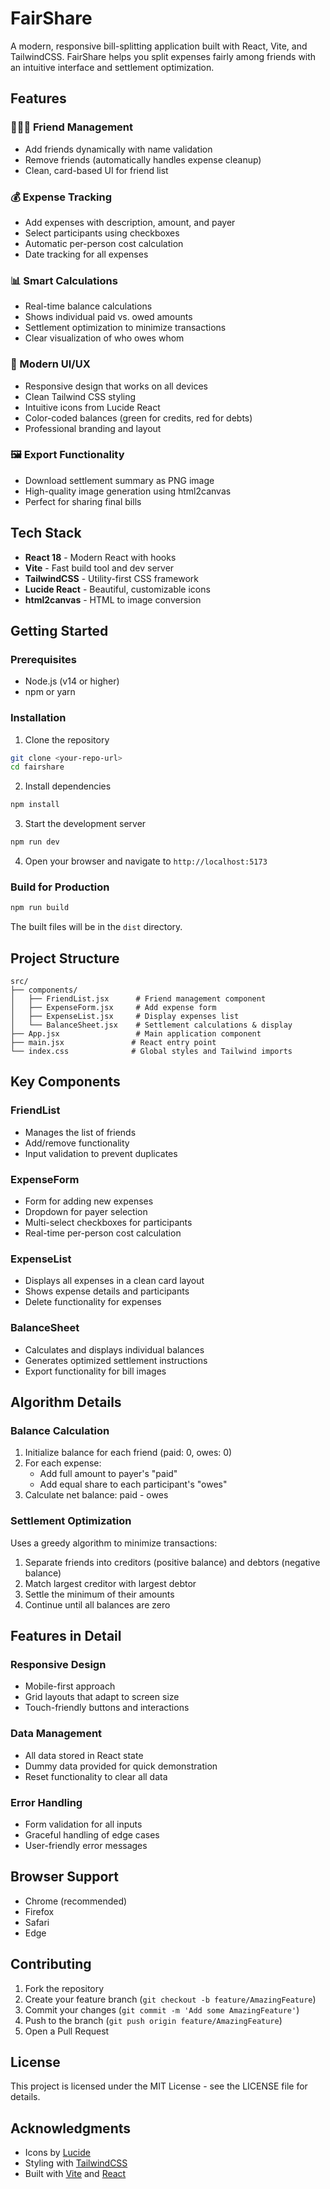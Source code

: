 # FairShare

A modern, responsive bill-splitting application built with React, Vite, and TailwindCSS. FairShare helps you split expenses fairly among friends with an intuitive interface and settlement optimization.

## Features

### 🧑‍🤝‍🧑 Friend Management
- Add friends dynamically with name validation
- Remove friends (automatically handles expense cleanup)
- Clean, card-based UI for friend list

### 💰 Expense Tracking
- Add expenses with description, amount, and payer
- Select participants using checkboxes
- Automatic per-person cost calculation
- Date tracking for all expenses

### 📊 Smart Calculations
- Real-time balance calculations
- Shows individual paid vs. owed amounts
- Settlement optimization to minimize transactions
- Clear visualization of who owes whom

### 📱 Modern UI/UX
- Responsive design that works on all devices
- Clean Tailwind CSS styling
- Intuitive icons from Lucide React
- Color-coded balances (green for credits, red for debts)
- Professional branding and layout

### 🖼️ Export Functionality
- Download settlement summary as PNG image
- High-quality image generation using html2canvas
- Perfect for sharing final bills

## Tech Stack

- **React 18** - Modern React with hooks
- **Vite** - Fast build tool and dev server
- **TailwindCSS** - Utility-first CSS framework
- **Lucide React** - Beautiful, customizable icons
- **html2canvas** - HTML to image conversion

## Getting Started

### Prerequisites
- Node.js (v14 or higher)
- npm or yarn

### Installation

1. Clone the repository
```bash
git clone <your-repo-url>
cd fairshare
```

2. Install dependencies
```bash
npm install
```

3. Start the development server
```bash
npm run dev
```

4. Open your browser and navigate to `http://localhost:5173`

### Build for Production

```bash
npm run build
```

The built files will be in the `dist` directory.

## Project Structure

```
src/
├── components/
│   ├── FriendList.jsx      # Friend management component
│   ├── ExpenseForm.jsx     # Add expense form
│   ├── ExpenseList.jsx     # Display expenses list
│   └── BalanceSheet.jsx    # Settlement calculations & display
├── App.jsx                 # Main application component
├── main.jsx               # React entry point
└── index.css              # Global styles and Tailwind imports
```

## Key Components

### FriendList
- Manages the list of friends
- Add/remove functionality
- Input validation to prevent duplicates

### ExpenseForm
- Form for adding new expenses
- Dropdown for payer selection
- Multi-select checkboxes for participants
- Real-time per-person cost calculation

### ExpenseList
- Displays all expenses in a clean card layout
- Shows expense details and participants
- Delete functionality for expenses

### BalanceSheet
- Calculates and displays individual balances
- Generates optimized settlement instructions
- Export functionality for bill images

## Algorithm Details

### Balance Calculation
1. Initialize balance for each friend (paid: 0, owes: 0)
2. For each expense:
   - Add full amount to payer's "paid"
   - Add equal share to each participant's "owes"
3. Calculate net balance: paid - owes

### Settlement Optimization
Uses a greedy algorithm to minimize transactions:
1. Separate friends into creditors (positive balance) and debtors (negative balance)
2. Match largest creditor with largest debtor
3. Settle the minimum of their amounts
4. Continue until all balances are zero

## Features in Detail

### Responsive Design
- Mobile-first approach
- Grid layouts that adapt to screen size
- Touch-friendly buttons and interactions

### Data Management
- All data stored in React state
- Dummy data provided for quick demonstration
- Reset functionality to clear all data

### Error Handling
- Form validation for all inputs
- Graceful handling of edge cases
- User-friendly error messages

## Browser Support

- Chrome (recommended)
- Firefox
- Safari
- Edge

## Contributing

1. Fork the repository
2. Create your feature branch (`git checkout -b feature/AmazingFeature`)
3. Commit your changes (`git commit -m 'Add some AmazingFeature'`)
4. Push to the branch (`git push origin feature/AmazingFeature`)
5. Open a Pull Request

## License

This project is licensed under the MIT License - see the LICENSE file for details.

## Acknowledgments

- Icons by [Lucide](https://lucide.dev/)
- Styling with [TailwindCSS](https://tailwindcss.com/)
- Built with [Vite](https://vitejs.dev/) and [React](https://reactjs.org/)